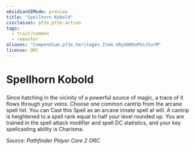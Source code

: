 ```yaml
---
obsidianUIMode: preview
title: "Spellhorn Kobold"
cssclasses: pf2e,pf2e-action
tags:
  - trait/common
  - remaster
aliases: "Compendium.pf2e.heritages.Item.VRyX00OuPGsJSurM"
license: ORC
---
```

# Spellhorn Kobold

### 






Since hatching in the vicinity of a powerful source of magic, a trace of it flows through your veins. Choose one common cantrip from the arcane spell list. You can Cast this Spell as an arcane innate spell at will. A cantrip is heightened to a spell rank equal to half your level rounded up. You are trained in the spell attack modifier and spell DC statistics, and your key spellcasting ability is Charisma.

*Source: Pathfinder Player Core 2*
*ORC*